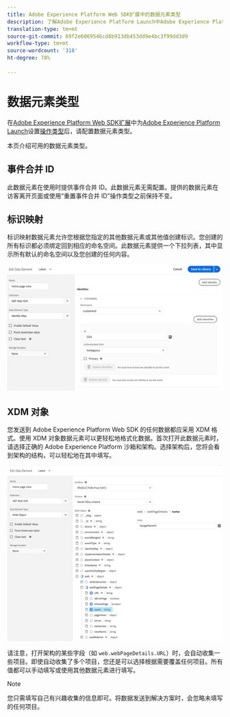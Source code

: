 ```yaml
---
title: Adobe Experience Platform Web SDK扩展中的数据元素类型
description: 了解Adobe Experience Platform Launch中Adobe Experience Platform Web SDK扩展提供的不同数据元素类型。
translation-type: tm+mt
source-git-commit: 69f2e6069546cd8b913db453dd9e4bc3f99dd3d9
workflow-type: tm+mt
source-wordcount: '318'
ht-degree: 78%

---
```



# 数据元素类型

在[Adobe Experience Platform Web SDK扩展](web-sdk-extension.md)中为[Adobe Experience Platform Launch](https://experienceleague.adobe.com/docs/launch.html)设置[操作类型](action-types.md)后，请配置数据元素类型。

本页介绍可用的数据元素类型。

## 事件合并 ID

此数据元素在使用时提供事件合并 ID。此数据元素无需配置。提供的数据元素在访客离开页面或使用“重置事件合并 ID”操作类型之前保持不变。

## 标识映射

标识映射数据元素允许您根据您指定的其他数据元素或其他值创建标识。您创建的所有标识都必须绑定回到相应的命名空间。此数据元素提供一个下拉列表，其中显示所有默认的命名空间以及您创建的任何内容。

![](./assets/identity-map-data-element.png)

## XDM 对象

您发送到 Adobe Experience Platform Web SDK 的任何数据都应采用 XDM 格式。使用 XDM 对象数据元素可以更轻松地格式化数据。首次打开此数据元素时，请选择正确的 Adobe Experience Platform 沙箱和架构。选择架构后，您将会看到架构的结构，可以轻松地在其中填写。

![](./assets/XDM-object.png)

请注意，打开架构的某些字段（如 `web.webPageDetails.URL`）时，会自动收集一些项目。即使自动收集了多个项目，您还是可以选择根据需要覆盖任何项目。所有值都可以手动填写或使用其他数据元素进行填写。

>[!NOTE]
>
>您只需填写自己有兴趣收集的信息即可。将数据发送到解决方案时，会忽略未填写的任何项目。
